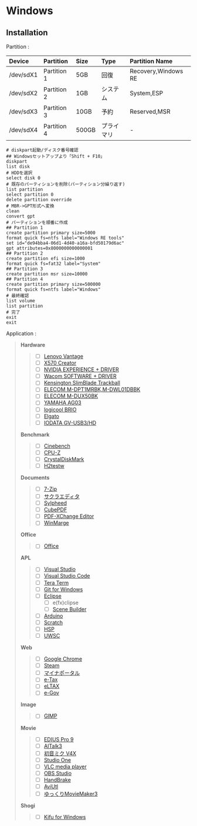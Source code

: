 # Windows

## Installation
Partition :

| Device    | Partition   | Size  | Type       | Partition Name      |
| :---      | :---        | :---  | :---       | :---                |
| /dev/sdX1 | Partition 1 | 5GB   | 回復       | Recovery,Windows RE |
| /dev/sdX2 | Partition 2 | 1GB   | システム   | System,ESP          |
| /dev/sdX3 | Partition 3 | 10GB  | 予約       | Reserved,MSR        |
| /dev/sdX4 | Partition 4 | 500GB | プライマリ | -                   |

```
# diskpart起動/ディスク番号確認
## Windowsセットアップより「Shift + F10」
diskpart
list disk
# HDDを選択
select disk 0
# 既存のパーティションを削除(パーティション分繰り返す)
list partition
select partition 0
delete partition override
# MBR->GPT形式へ変換
clean
convert gpt
# パーティションを順番に作成
## Partition 1
create partition primary size=5000
format quick fs=ntfs label="Windows RE tools"
set id="de94bba4-06d1-4d40-a16a-bfd50179d6ac"
gpt attributes=0x8000000000000001
## Partition 2
create partition efi size=1000
format quick fs=fat32 label="System"
## Partition 3
create partition msr size=10000
## Partition 4
create partition primary size=500000
format quick fs=ntfs label="Windows"
# 最終確認
list volume
list partition
# 完了
exit
exit
```

Application :

> **Hardware**
>> * [ ] [Lenovo Vantage](https://www.microsoft.com/ja-jp/p/lenovo-vantage/9wzdncrfj4mv?activetab=pivot:overviewtab)
>> * [ ] [X570 Creator](https://www.asrock.com/MB/AMD/X570%20Creator/index.jp.asp#Download)
>> * [ ] [NVIDIA EXPERIENCE + DRIVER](https://www.nvidia.co.jp/Download/index.aspx?lang=jp)
>> * [ ] [Wacom SOFTWARE + DRIVER](https://account.wacom.com/ja-jp/software-library)
>> * [ ] [Kensington SlimBlade Trackball](https://www.kensington.com/p/slimblade-trackball/)
>> * [ ] [ELECOM M-DPT1MRBK,M-DWL01DBBK](https://www.elecom.co.jp/support/download/peripheral/mouse/assistant/)
>> * [ ] [ELECOM M-DUX50BK](https://www.elecom.co.jp/support/download/peripheral/mouse/m-dux_30_50/)
>> * [ ] [YAMAHA AG03](https://jp.yamaha.com/products/music_production/webcasting_mixer/ag03/downloads.html)
>> * [ ] [logicool BRIO](https://prosupport.logi.com/hc/ja/articles/360039591834-Downloads-BRIO)
>> * [ ] [Elgato](https://www.elgato.com/ja/gaming/downloads)
>> * [ ] [IODATA GV-USB3/HD](https://www.iodata.jp/lib/product/g/5754.htm)
>> 
> **Benchmark**
>> * [ ] [Cinebench](https://forest.watch.impress.co.jp/library/software/cinbenc/)
>> * [ ] [CPU-Z](https://forest.watch.impress.co.jp/library/software/cpuz/)
>> * [ ] [CrystalDiskMark](https://forest.watch.impress.co.jp/library/software/crystaldisk/)
>> * [ ] [H2testw](https://www.heise.de/download/product/h2testw-50539)
>> 
> **Documents**
>> * [ ] [7-Zip](https://sevenzip.osdn.jp/)
>> * [ ] [サクラエディタ](https://sakura-editor.github.io/download.html)
>> * [ ] [Sylpheed](https://sylpheed.sraoss.jp/ja/download.html)
>> * [ ] [CubePDF](https://www.cube-soft.jp/cubepdf/)
>> * [ ] [PDF-XChange Editor](https://forest.watch.impress.co.jp/library/software/pdfxchedit/)
>> * [ ] [WinMarge](http://winmerge.org/downloads/?lang=ja)
>> 
> **Office**
>> * [ ] [Office](https://products.office.com/ja-JP/compare-all-microsoft-office-products?tab=1)
>> 
> **APL**
>> * [ ] [Visual Studio](https://visualstudio.microsoft.com/ja/)
>> * [ ] [Visual Studio Code](https://code.visualstudio.com/)
>> * [ ] [Tera Term](https://forest.watch.impress.co.jp/library/software/utf8teraterm/)
>> * [ ] [Git for Windows](https://gitforwindows.org/)
>> * [ ] [Eclipse](http://mergedoc.osdn.jp)
>>    * [ ] e(fx)clipse
>>    * [ ] [Scene Builder](https://www.oracle.com/technetwork/java/javafxscenebuilder-1x-archive-2199384.html)
>> * [ ] [Arduino](https://www.arduino.cc/en/Main/Software#)
>> * [ ] [Scratch](https://scratch.mit.edu/download)
>> * [ ] [HSP](http://hsp.tv/index2.html)
>> * [ ] [UWSC](https://www.vector.co.jp/soft/winnt/util/se115105.html)
>> 
> **Web**
>> * [ ] [Google Chrome](https://www.google.com/intl/ja_ALL/chrome/)
>> * [ ] [Steam](http://store.steampowered.com/about/)
>> * [ ] [マイナポータル](https://myna.go.jp/SCK0101_03_001/SCK0101_03_001_Reload.form)
>> * [ ] [e-Tax](http://www.e-tax.nta.go.jp/index.html)
>> * [ ] [eLTAX](http://www.eltax.jp/www/contents/1397034807379/index.html)
>> * [ ] [e-Gov](http://www.e-gov.go.jp/help/shinsei/flow/setup/index.html)
>> 
> **Image**
>> * [ ] [GIMP](https://www.gimp.org/downloads/)
>> 
> **Movie**
>> * [ ] [EDIUS Pro 9](https://pro.grassvalley.jp/download/edius9.htm)
>> * [ ] [AITalk3](https://www.ai-j.jp/consumer/kantan3)
>> * [ ] [初音ミク V4X](https://ec.crypton.co.jp/mypage/license)
>> * [ ] [Studio One](https://my.presonus.com/products/software)
>> * [ ] [VLC media player](https://www.videolan.org/vlc/index.ja.html)
>> * [ ] [OBS Studio](https://obsproject.com/ja/download)
>> * [ ] [HandBrake](https://handbrake.fr/)
>> * [ ] [AviUtl](http://spring-fragrance.mints.ne.jp/aviutl/)
>> * [ ] [ゆっくりMovieMaker3](https://manjubox.net/ymm3/)
>> 
> **Shogi**
>> * [ ] [Kifu for Windows](http://kakinoki.o.oo7.jp/Kifuw.htm)
>> 
